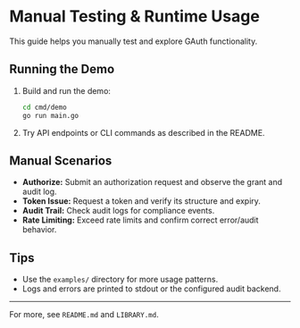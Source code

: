 # Manual Testing & Runtime Usage

This guide helps you manually test and explore GAuth functionality.

## Running the Demo

1. Build and run the demo:
   ```sh
   cd cmd/demo
   go run main.go
   ```
2. Try API endpoints or CLI commands as described in the README.

## Manual Scenarios
- **Authorize:** Submit an authorization request and observe the grant and audit log.
- **Token Issue:** Request a token and verify its structure and expiry.
- **Audit Trail:** Check audit logs for compliance events.
- **Rate Limiting:** Exceed rate limits and confirm correct error/audit behavior.

## Tips
- Use the `examples/` directory for more usage patterns.
- Logs and errors are printed to stdout or the configured audit backend.

---
For more, see `README.md` and `LIBRARY.md`.